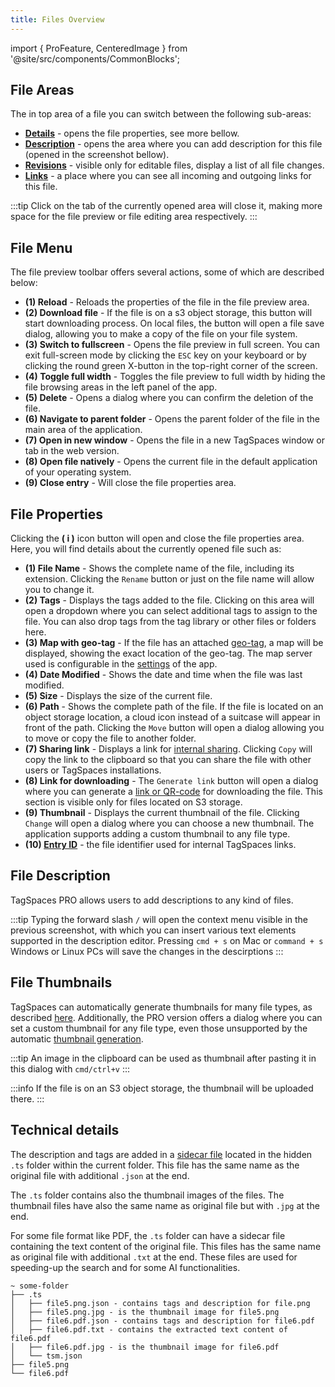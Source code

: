 ```yaml
---
title: Files Overview
---
```


import { ProFeature, CenteredImage } from '@site/src/components/CommonBlocks';

## File Areas

The in top area of a file you can switch between the following sub-areas:

- **[Details](#file-properties)** - opens the file properties, see more bellow.
- **[Description](#file-description)** - opens the area where you can add description for this file (opened in the screenshot bellow).
- **[Revisions](/editing-files/#file-revisions)** - visible only for editable files, display a list of all file changes.
- **[Links](/linking)** - a place where you can see all incoming and outgoing links for this file.

<CenteredImage
    caption="File areas"
    src="/media/entrydetails/file-tabs.png"
    showCaption
    maxWidth="500px"
  />

:::tip
Click on the tab of the currently opened area will close it, making more space for the file preview or file editing area respectively.
:::

## File Menu

<CenteredImage
    caption="File menu"
    src="/media/entrydetails/file-menu.avif"
    showCaption
    maxWidth="600px"
  />

The file preview toolbar offers several actions, some of which are described below:

- **(1) Reload** - Reloads the properties of the file in the file preview area.
- **(2) Download file** - If the file is on a s3 object storage, this button will start downloading process. On local files, the button will open a file save dialog, allowing you to make a copy of the file on your file system.
- **(3) Switch to fullscreen** - Opens the file preview in full screen. You can exit full-screen mode by clicking the `ESC` key on your keyboard or by clicking the round green X-button in the top-right corner of the screen.
- **(4) Toggle full width** - Toggles the file preview to full width by hiding the file browsing areas in the left panel of the app.
- **(5) Delete** - Opens a dialog where you can confirm the deletion of the file.
- **(6) Navigate to parent folder** - Opens the parent folder of the file in the main area of the application.
- **(7) Open in new window** - Opens the file in a new TagSpaces window or tab in the web version.
- **(8) Open file natively** - Opens the current file in the default application of your operating system.
- **(9) Close entry** - Will close the file properties area.

## File Properties

Clicking the **( i )** icon button will open and close the file properties area. Here, you will find details about the currently opened file such as:

<CenteredImage
    caption="File properties area"
    src="/media/entrydetails/file-properties.svg"
    showCaption
    maxWidth="600px"
  />

- **(1) File Name** - Shows the complete name of the file, including its extension. Clicking the `Rename` button or just on the file name will allow you to change it.
- **(2) Tags** - Displays the tags added to the file. Clicking on this area will open a dropdown where you can select additional tags to assign to the file. You can also drop tags from the tag library or other files or folders here.
- **(3) Map with geo-tag** - If the file has an attached [geo-tag](/ui/taglibrary#geo-tagging), a map will be displayed, showing the exact location of the geo-tag. The map server used is configurable in the [settings](/ui/settings/#advanced) of the app.
- **(4) Date Modified** - Shows the date and time when the file was last modified.
- **(5) Size** - Displays the size of the current file.
- **(6) Path** - Shows the complete path of the file. If the file is located on an object storage location, a cloud icon instead of a suitcase will appear in front of the path. Clicking the `Move` button will open a dialog allowing you to move or copy the file to another folder.
- **(7) Sharing link** - Displays a link for [internal sharing](/sharing#internal-sharing-for-files-and-folders). Clicking `Copy` will copy the link to the clipboard so that you can share the file with other users or TagSpaces installations.
- **(8) Link for downloading** <ProFeature /> - The `Generate link` button will open a dialog where you can generate a [link or QR-code](/sharing#sharing-download-link-to-a-file) for downloading the file. This section is visible only for files located on S3 storage.
- **(9) Thumbnail** <ProFeature /> - Displays the current thumbnail of the file. Clicking `Change` will open a dialog where you can choose a new thumbnail. The application supports adding a custom thumbnail to any file type.
- **(10) [Entry ID](/linking)** - the file identifier used for internal TagSpaces links.

## File Description

<ProFeature />
TagSpaces PRO allows users to add descriptions to any kind of files.

<CenteredImage
    caption="Description for files"
    src="/media/entrydetails/file-description.avif"
    showCaption
    maxWidth={600}
  />

:::tip
Typing the forward slash `/` will open the context menu visible in the previous screenshot, with which you can insert various text elements supported in the description editor. Pressing `cmd + s` on Mac or `command + s` Windows or Linux PCs will save the changes in the descirptions
:::

## File Thumbnails

<ProFeature />

TagSpaces can automatically generate thumbnails for many file types, as described [here](/thumbnails). Additionally, the PRO version offers a dialog where you can set a custom thumbnail for any file type, even those unsupported by the automatic [thumbnail generation](/thumbnails).

<CenteredImage
    caption="Dialog for changing the file thumbnail"
    src="/media/entrydetails/change-folder-thumbnail.avif"
    showCaption
    maxWidth={500}
  />

:::tip
An image in the clipboard can be used as thumbnail after pasting it in this dialog with `cmd/ctrl+v`
:::

:::info
If the file is on an S3 object storage, the thumbnail will be uploaded there.
:::

## Technical details

The description and tags are added in a [sidecar file](/dev/metafileformats#file-meta-description-format) located in the hidden `.ts` folder within the current folder. This file has the same name as the original file with additional `.json` at the end.

The `.ts` folder contains also the thumbnail images of the files. The thumbnail files have also the same name as original file but with `.jpg` at the end.

For some file format like PDF, the `.ts` folder can have a sidecar file containing the text content of the original file. This files has the same name as original file with additional `.txt` at the end. These files are used for speeding-up the search and for some AI functionalities.

```
~ some-folder
├── .ts
│   ├── file5.png.json - contains tags and description for file.png
│   ├── file5.png.jpg - is the thumbnail image for file5.png
│   ├── file6.pdf.json - contains tags and description for file6.pdf
│   ├── file6.pdf.txt - contains the extracted text content of file6.pdf
│   ├── file6.pdf.jpg - is the thumbnail image for file6.pdf
│   └── tsm.json
├── file5.png
└── file6.pdf
```
